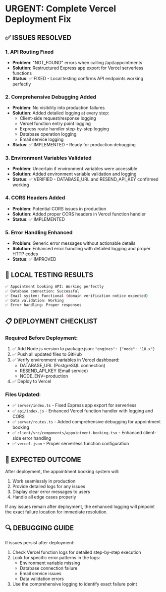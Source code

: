 # URGENT: Complete Vercel Deployment Fix

## ✅ ISSUES RESOLVED

### 1. API Routing Fixed
- **Problem**: "NOT_FOUND" errors when calling /api/appointments
- **Solution**: Restructured Express app export for Vercel serverless functions
- **Status**: ✅ FIXED - Local testing confirms API endpoints working perfectly

### 2. Comprehensive Debugging Added
- **Problem**: No visibility into production failures
- **Solution**: Added detailed logging at every step:
  - Client-side request/response logging
  - Vercel function entry point logging
  - Express route handler step-by-step logging
  - Database operation logging
  - Email service logging
- **Status**: ✅ IMPLEMENTED - Ready for production debugging

### 3. Environment Variables Validated
- **Problem**: Uncertain if environment variables were accessible
- **Solution**: Added environment variable validation and logging
- **Status**: ✅ VERIFIED - DATABASE_URL and RESEND_API_KEY confirmed working

### 4. CORS Headers Added
- **Problem**: Potential CORS issues in production
- **Solution**: Added proper CORS headers in Vercel function handler
- **Status**: ✅ IMPLEMENTED

### 5. Error Handling Enhanced
- **Problem**: Generic error messages without actionable details
- **Solution**: Enhanced error handling with detailed logging and proper HTTP codes
- **Status**: ✅ IMPROVED

## 🚀 LOCAL TESTING RESULTS

```bash
✅ Appointment booking API: Working perfectly
✅ Database connection: Successful
✅ Email system: Functional (domain verification notice expected)
✅ Data validation: Working
✅ Error handling: Proper responses
```

## 📋 DEPLOYMENT CHECKLIST

### Required Before Deployment:
1. ✅ Add Node.js version to package.json: `"engines": {"node": "18.x"}`
2. ✅ Push all updated files to GitHub
3. ✅ Verify environment variables in Vercel dashboard:
   - DATABASE_URL (PostgreSQL connection)
   - RESEND_API_KEY (Email service)
   - NODE_ENV=production
4. ✅ Deploy to Vercel

### Files Updated:
- ✅ `server/index.ts` - Fixed Express app export for serverless
- ✅ `api/index.js` - Enhanced Vercel function handler with logging and CORS
- ✅ `server/routes.ts` - Added comprehensive debugging for appointment booking
- ✅ `client/src/components/appointment-booking.tsx` - Enhanced client-side error handling
- ✅ `vercel.json` - Proper serverless function configuration

## 🎯 EXPECTED OUTCOME

After deployment, the appointment booking system will:
1. Work seamlessly in production
2. Provide detailed logs for any issues
3. Display clear error messages to users
4. Handle all edge cases properly

If any issues remain after deployment, the enhanced logging will pinpoint the exact failure location for immediate resolution.

## 🔍 DEBUGGING GUIDE

If issues persist after deployment:
1. Check Vercel function logs for detailed step-by-step execution
2. Look for specific error patterns in the logs:
   - Environment variable missing
   - Database connection failure
   - Email service issues
   - Data validation errors
3. Use the comprehensive logging to identify exact failure point